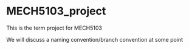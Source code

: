 # MECH5103_project
This is the term project for MECH5103

We will discuss a naming convention/branch convention at some point
